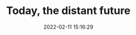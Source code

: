 ---
date: 2022-02-11 15:16:29
link:
  source: pocket
  source_url: https://getpocket.com
  text: Today, the distant future
  url: https://adactio.com/journal/18743
source: pocket
syndicated:
- type: pocket
  url: https://adactio.com/journal/18743
- type: mastodon
  url: https://mastodon.technology/users/roytang/statuses/107780055092213951
- type: twitter
  url: https://twitter.com/roytang/status/1492157837610725376/
title: Today, the distant future
---